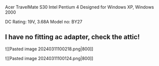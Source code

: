 
Acer TravelMate S30
Intel Pentium 4
Designed for Windows XP, Windows 2000

DC Rating: 19V, 3.68A
Model no: BY27
## I have no fitting ac adapter, check the attic!


![[Pasted image 20240311100218.png|800]]

![[Pasted image 20240311100124.png|800]]

